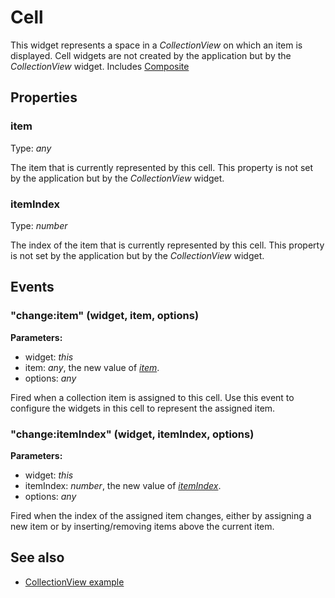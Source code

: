 ---
---
# Cell

This widget represents a space in a *CollectionView* on which an item is displayed. Cell widgets are not created by the application but by the *CollectionView* widget.
Includes [Composite](Composite.md)

## Properties

### item
Type: *any*

The item that is currently represented by this cell. This property is not set by the application but by the *CollectionView* widget.
### itemIndex

Type: *number*

The index of the item that is currently represented by this cell. This property is not set by the application but by the *CollectionView* widget.

## Events

### "change:item" (widget, item, options)

**Parameters:**

- widget: *this*
- item: *any*, the new value of *[item](#item)*.
- options: *any*

Fired when a collection item is assigned to this cell. Use this event to configure the widgets in this cell to represent the assigned item.

### "change:itemIndex" (widget, itemIndex, options)

**Parameters:**

- widget: *this*
- itemIndex: *number*, the new value of *[itemIndex](#indexindex)*.
- options: *any*

Fired when the index of the assigned item changes, either by assigning a new item or by inserting/removing items above the current item.


## See also

- [CollectionView example](https://github.com/eclipsesource/tabris-js/blob/v1.8.0/snippets/collectionview/collectionview.js)
